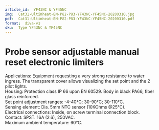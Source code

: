 ```yaml
---
article_id:  YF43NC & YF45NC
img:  Cat31-Ultimheat-EN-P82-P83-YF43NC-YF45NC-20200310.jpg
pdf:  Cat31-Ultimheat-EN-P82-P83-YF43NC-YF45NC-20200310.pdf
format:  diva-v1
sku:  Type YF43NC & YF45NC
---
```

# Probe sensor adjustable manual reset electronic limiters

Applications: Equipment requesting a very strong resistance to water ingress. 
The transparent cover allows visualizing the set point and the 2 pilot lights.  
Housing: Protection class IP 66 upon EN 60529. Body in black PA66, fiber glass reinforced.  
Set point adjustment ranges: -4-40°C; 30-90°C; 30-110°C.  
Sensing element: Dia. 5mm NTC sensor (10KOhms @25°C).  
Electrical connections: Inside, on screw terminal connection block.  
Contact: SPST. 16A (2.6), 250VAC.  
Maximum ambient temperature: 60°C.  


